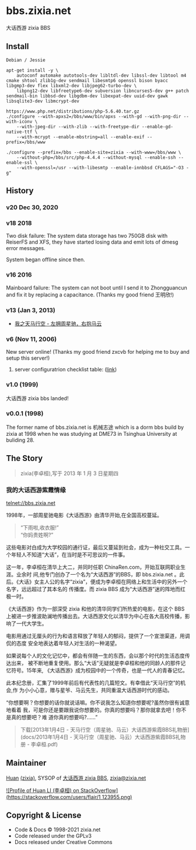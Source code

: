 # bbs.zixia.net

大话西游 zixia BBS

## Install

```
Debian / Jessie

apt-get install -y \
    autoconf automake autotools-dev libltdl-dev libssl-dev libtool m4 cmake shtool zlib1g-dev sendmail libesmtp6 openssl bison byacc libgmp3-dev flex libxml2-dev libjpeg62-turbo-dev \
    libpng12-dev libfreetype6-dev subversion libncurses5-dev g++ patch sendmail-bin libbsd-dev libgdbm-dev libexpat-dev uuid-dev gawk libsqlite3-dev libmcrypt-dev

https://www.php.net/distributions/php-5.6.40.tar.gz
./configure --with-apxs2=/bbs/www/bin/apxs --with-gd --with-png-dir --with-iconv \
    --with-jpeg-dir --with-zlib --with-freetype-dir --enable-gd-native-ttf \
    --with-mcrypt --enable-mbstring=all --enable-exif --prefix=/bbs/www

./configure --prefix=/bbs --enable-site=zixia --with-www=/bbs/www \
    --without-php=/bbs/src/php-4.4.4 --without-mysql --enable-ssh --enable-ssl \
    --with-openssl=/usr --with-libesmtp --enable-innbbsd CFLAGS="-O3 -g"
```

## History

### v20 Dec 30, 2020

### v18 2018

Two disk failure: The system data storage has two 750GB disk with ReiserFS and XFS, they have started losing data and emit lots of dmesg error messages.

System began offline since then.

### v16 2016

Mainboard failure: The system can not boot until I send it to Zhongguancun and fix it by replacing a capacitance. (Thanks my good friend 王明欣!)

### v13 (Jan 3, 2013)

- [我之天马行空 - 左拥周星驰，右抱马云](https://blog.zixia.net/2013/03/07/zhouxingchi-mayun-zixia/)

### v6 (Nov 11, 2006)

New server online! (Thanks my good friend zxcvb for helping me to buy and setup this server!)

1. server configuratrion checklist table: ([link](docs/images/zixia-server-2006.webp))

### v1.0 (1999)

大话西游 zixia bbs landed!

### v0.0.1 (1998)

The former name of bbs.zixia.net is 机械志途 which is a dorm bbs build by zixia at 1998 when he was studying at DME73 in Tsinghua University at buliding 28.

## The Story

> zixia(李卓桓),写于 2013 年 1 月 3 日星期四

### 我的大话西游紫霞情缘

<telnet://bbs.zixia.net>

1998年，一部周星驰电影《大话西游》由清华开始,在全国高校蔓延。

> “下雨啦,收衣服!”  
> “你妈贵姓啊?”

这些电影对白成为大学校园的通行证，最后又蔓延到社会，成为一种社交工具。一个年轻人不知道“大话”，在当时是不可思议的一件事。

这一年，李卓桓在清华上大二，并同时任职 ChinaRen.com，开始互联网职业生涯。业余时
间,他专门创办了一个名为“大话西游”的BBS，即 bbs.zixia.net 。此后。《大话》女主人公的名字“zixia”，便成为李卓桓在网络上和生活中的另外一个名字，远远超过了其本名的
传播度。而 zixia BBS 成为“大话西游”迷的阵地而红极一时。

《大话西游》作为一部深受 zixia 和他的清华同学们所热爱的电影，在这个 BBS 上被进一步推波助澜地传播出去。大话西游文化以清华为中心在各大高校传播，影响了一代大学生。

电影用通过无厘头的行为和语言释放了年轻人的郁闷，提供了一个宣泄渠道，用调侃的态度
安全地表达着年轻人对生活的一种渴望。

如果说每个人的文化记忆中，都会有伴随一生的东西，会以那个时代的生活态度传达出来，
被不断地重复使用。那么“大话”无疑就是李卓桓和他的同龄人的那件记忆符号。15年来,
《大话西游》成为校园中的一个传奇，也是一代人的青春记忆。

此本纪念册，汇集了1999年前后有代表性的几篇短文。有幸借此“天马行空”的机会,作
为小小心意，赠与星爷、马云先生，共同重温大话西游时代的感动。

“你想要啊？你想要的话你就说话嘛。你不说我怎么知道你想要呢?虽然你很有诚意地看着
我，可是你还是要跟我说你想要的。你真的想要吗？那你就拿去吧！你不是真的想要吧？难
道你真的想要吗?......”

> 下载[2013年1月4日 - 天马行空（周星驰、马云）大话西游紫霞BBS礼物册](docs/2013年1月4日 - 天马行空（周星驰、马云）大话西游紫霞BBS礼物册 - 李卓桓.pdf)

## Maintainer

[Huan](https://github.com/huan) [(zixia)](https://www.zixia.net), SYSOP of [大话西游 zixia BBS](https://bbs.zixia.net), <zixia@zixia.net>

[![Profile of Huan LI (李卓桓) on StackOverflow](https://stackoverflow.com/users/flair/1
123955.png)](https://stackoverflow.com/users/1123955/huan)

## Copyright & License

- Code & Docs © 1998-2021 zixia.net
- Code released under the GPLv3
- Docs released under Creative Commons

